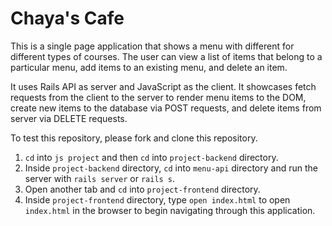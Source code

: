 # Chaya's Cafe

This is a single page application that shows a menu with different for different types of courses. The user can view a list of items that belong to a particular menu, add items to an existing menu, and delete an item.

It uses Rails API as server and JavaScript as the client. It showcases fetch requests from the client to the server to render menu items to the DOM, create new items to the database via POST requests, and delete items from server via DELETE requests.

To test this repository, please fork and clone this repository. 

1. `cd` into `js project` and then `cd` into `project-backend` directory.
2. Inside `project-backend` directory, `cd` into `menu-api` directory and run the server with `rails server` or `rails s`.
3. Open another tab and `cd` into `project-frontend` directory.
4. Inside `project-frontend` directory, type `open index.html` to open `index.html` in the browser to begin navigating through this application.